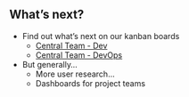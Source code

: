 ## What’s next?
- Find out what’s next on our kanban boards
  - [Central Team - Dev](http://bit.ly/2gdT0QD)
  - [Central Team - DevOps](http://bit.ly/2f1j8wi)
- But generally…
  - More user research...
  - Dashboards for project teams
  
